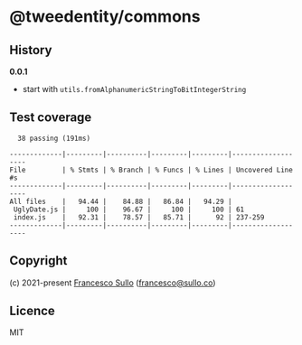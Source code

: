 # @tweedentity/commons



## History

__0.0.1__
* start with `utils.fromAlphanumericStringToBitIntegerString`

## Test coverage

```
  38 passing (191ms)

-------------|---------|----------|---------|---------|-------------------
File         | % Stmts | % Branch | % Funcs | % Lines | Uncovered Line #s 
-------------|---------|----------|---------|---------|-------------------
All files    |   94.44 |    84.88 |   86.84 |   94.29 |                   
 UglyDate.js |     100 |    96.67 |     100 |     100 | 61                
 index.js    |   92.31 |    78.57 |   85.71 |      92 | 237-259           
-------------|---------|----------|---------|---------|-------------------
```

## Copyright

(c) 2021-present [Francesco Sullo](https://francesco.sullo.co) (<francesco@sullo.co>)

## Licence

MIT
